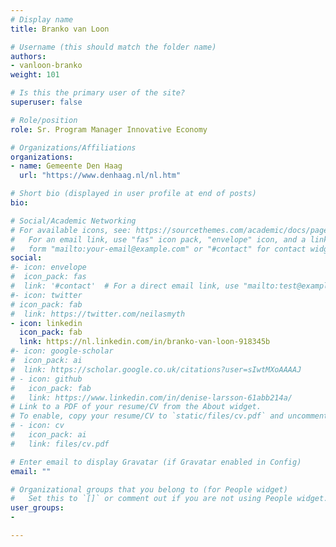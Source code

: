 ```yaml
---
# Display name
title: Branko van Loon

# Username (this should match the folder name)
authors:
- vanloon-branko
weight: 101

# Is this the primary user of the site?
superuser: false

# Role/position
role: Sr. Program Manager Innovative Economy

# Organizations/Affiliations
organizations:
- name: Gemeente Den Haag
  url: "https://www.denhaag.nl/nl.htm"

# Short bio (displayed in user profile at end of posts)
bio: 

# Social/Academic Networking
# For available icons, see: https://sourcethemes.com/academic/docs/page-builder/#icons
#   For an email link, use "fas" icon pack, "envelope" icon, and a link in the
#   form "mailto:your-email@example.com" or "#contact" for contact widget.
social:
#- icon: envelope
#  icon_pack: fas
#  link: '#contact'  # For a direct email link, use "mailto:test@example.org".
#- icon: twitter
# icon_pack: fab
#  link: https://twitter.com/neilasmyth
- icon: linkedin
  icon_pack: fab
  link: https://nl.linkedin.com/in/branko-van-loon-918345b
#- icon: google-scholar
#  icon_pack: ai
#  link: https://scholar.google.co.uk/citations?user=sIwtMXoAAAAJ
# - icon: github
#   icon_pack: fab
#   link: https://www.linkedin.com/in/denise-larsson-61abb214a/
# Link to a PDF of your resume/CV from the About widget.
# To enable, copy your resume/CV to `static/files/cv.pdf` and uncomment the lines below.
# - icon: cv
#   icon_pack: ai
#   link: files/cv.pdf

# Enter email to display Gravatar (if Gravatar enabled in Config)
email: ""

# Organizational groups that you belong to (for People widget)
#   Set this to `[]` or comment out if you are not using People widget.
user_groups:
- 

---
```

